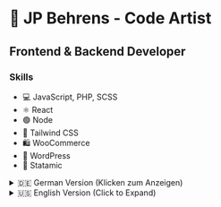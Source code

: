 # 🚀 JP Behrens - Code Artist 
## Frontend & Backend Developer

### Skills
- 💻 JavaScript, PHP, SCSS
- ⚛️ React
- 🟢 Node
- 🎨 Tailwind CSS
- 🛍️ WooCommerce
- 📝 WordPress
- 📄 Statamic

<details>
<summary>🇩🇪 German Version (Klicken zum Anzeigen)</summary>

## Über mich

Hallo, ich bin JP Behrens, ein Code-Künstler mit einer Leidenschaft für Frontend- und Backend-Entwicklung. Ich liebe es in JavaScript und PHP zu programmieren, habe aber auch eine besondere Vorliebe für das Gestalten von Benutzeroberflächen und -erfahrungen (UI/UX). Dabei setze ich gerne auf SCSS, um das Beste aus dem Design herauszuholen. Meine bevorzugten Technologien umfassen React, Node und Tailwind CSS.

## Projekte und Interessen

Ich bin besonders begeistert von Webseiten und Online-Shops. Es fasziniert mich ansprechende und benutzerfreundliche Interfaces zu gestalten. Meine Projekte setze ich oft in WordPress oder Statamic um und für E-Commerce-Projekte greife ich gerne auf WooCommerce zurück.

## Open Source und Zusammenarbeit

Obwohl ich gerne selbstständig arbeite, bin ich stets offen für spannende Projekte und Zusammenarbeit in der Open-Source-Gemeinschaft. Mir bereitet es Freude kleine Alltagsprobleme zu lösen und innovative Plugins für WordPress zu entwickeln.

## Kontakt

Besuche meine [persönliche Website](https://jp-ka.de), um mehr über meine Projekte und meine Arbeit zu erfahren.

## Lieblingszitat

"Die Definition von Wahnsinn ist, immer wieder das Gleiche zu tun und andere Ergebnisse zu erwarten."

Ich freue mich darauf dich in der Code-Kunst-Welt zu treffen und neue beeindruckende Projekte zu erschaffen!

</details>

<details>
<summary>🇺🇸 English Version (Click to Expand)</summary>

## About Me

Hi there, I'm JP Behrens, a code artist with a passion for frontend and backend development. I love coding in JavaScript and PHP but I also have a special affinity for crafting user interfaces and experiences (UI/UX) using SCSS to bring out the best in design. My preferred technologies include React, Node and Tailwind CSS.

## Projects and Interests

I'm particularly excited about websites and online shops. Designing appealing and user-friendly interfaces fascinates me. I often bring my projects to life using WordPress or Statamic, and I frequently rely on WooCommerce for e-commerce endeavors.

## Open Source and Collaboration

While I enjoy working independently, I'm always open to exciting projects and collaboration within the open-source community. I find joy in solving small everyday problems and developing innovative plugins for WordPress.

## Contact

Visit my [personal website](https://jp-ka.de) to learn more about my projects and work.
## Favorite Quote

"The definition of insanity is doing the same thing over and over again and expecting different results."

I look forward to meet you in the world of code artistry and creating impressive projects together!

</details>
